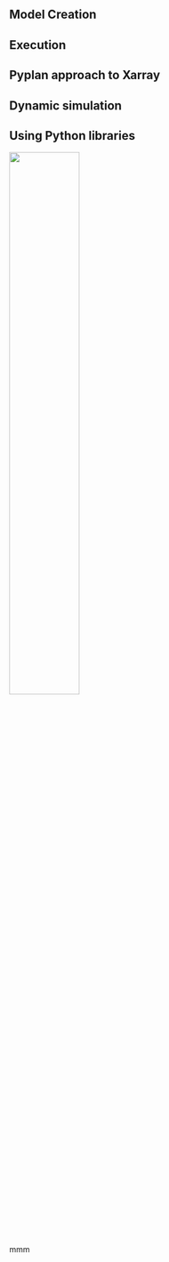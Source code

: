 
## Model Creation
## Execution
## Pyplan approach to Xarray
## Dynamic simulation
## Using Python libraries


<img src="image.jpg" width="50%" height="50%" />
<i class="icon-file"></i>
<i class="fa fa-folder-open"></i>

mmm
<!--stackedit_data:
eyJoaXN0b3J5IjpbNTExODk1NTgwLDYzMDI0MTg0NCwtMTQwNj
g4NTQyMiwtNDA5MjYzNjIxLC0xNDQ2MzcxODk3XX0=
-->